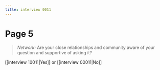 ```yaml
---
title: interview 0011
---
```

# Page 5
> *Network:* Are your close relationships and community aware of your question and supportive of asking it?

[[interview 10011|Yes]] or [[interview 00011|No]] 